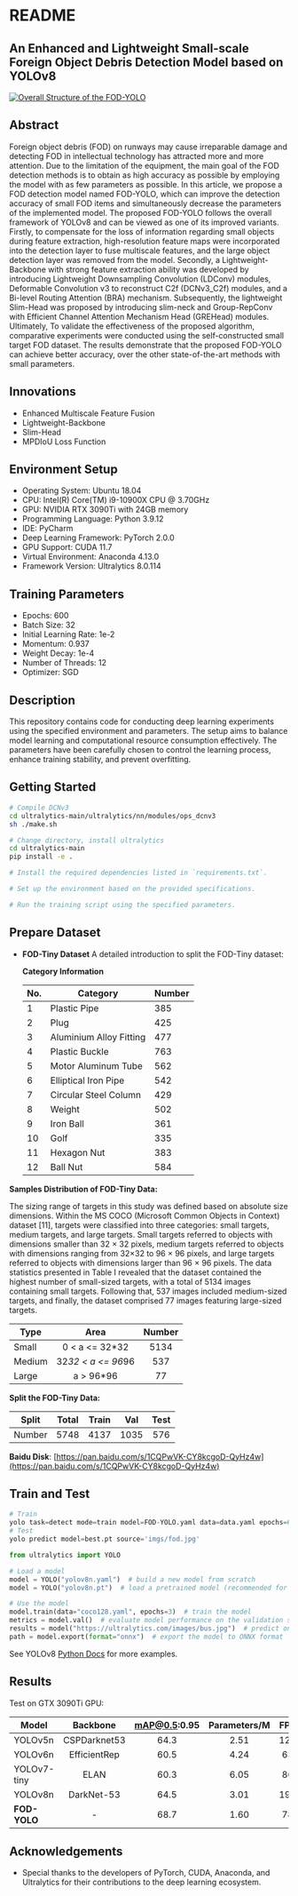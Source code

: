 # README
## An Enhanced and Lightweight Small-scale Foreign Object Debris Detection Model based on YOLOv8

[![Overall Structure of the FOD-YOLO](https://github.com/Dafei-Zhang/FOD-YOLO/blob/main/imgs/overall%20structure.jpg)](https://github.com/Dafei-Zhang/FOD-YOLO/blob/main/imgs/overall%20structure.jpg)

## Abstract
Foreign object debris (FOD) on runways may cause irreparable damage and detecting FOD in intellectual technology has attracted more and more attention. Due to the limitation of the equipment, the main goal of the FOD detection methods is to obtain as high accuracy as possible by employing the model with as few parameters as possible. In this article, we propose a FOD detection model named FOD-YOLO, which can improve the detection accuracy of small FOD items and simultaneously decrease the parameters of the implemented model. The proposed FOD-YOLO follows the overall framework of YOLOv8 and can be viewed as one of its improved variants. Firstly, to compensate for the loss of information regarding small objects during feature extraction, high-resolution feature maps were incorporated into the detection layer to fuse multiscale features, and the large object detection layer was removed from the model. Secondly, a Lightweight-Backbone with strong feature extraction ability was developed by introducing Lightweight Downsampling Convolution (LDConv) modules, Deformable Convolution v3 to reconstruct C2f (DCNv3_C2f) modules, and a Bi-level Routing Attention (BRA) mechanism. Subsequently, the lightweight Slim-Head was proposed by introducing slim-neck and Group-RepConv with Efficient Channel Attention Mechanism Head (GREHead) modules. Ultimately, To validate the effectiveness of the proposed algorithm, comparative experiments were conducted using the self-constructed small target FOD dataset. The results demonstrate that the proposed FOD-YOLO can achieve better accuracy, over the other state-of-the-art methods with small parameters.

## Innovations
- Enhanced Multiscale Feature Fusion
- Lightweight-Backbone
- Slim-Head
- MPDIoU Loss Function

## Environment Setup
- Operating System: Ubuntu 18.04
- CPU: Intel(R) Core(TM) i9-10900X CPU @ 3.70GHz
- GPU: NVIDIA RTX 3090Ti with 24GB memory
- Programming Language: Python 3.9.12
- IDE: PyCharm
- Deep Learning Framework: PyTorch 2.0.0
- GPU Support: CUDA 11.7
- Virtual Environment: Anaconda 4.13.0
- Framework Version: Ultralytics 8.0.114

## Training Parameters
- Epochs: 600
- Batch Size: 32
- Initial Learning Rate: 1e-2
- Momentum: 0.937
- Weight Decay: 1e-4
- Number of Threads: 12
- Optimizer: SGD

## Description
This repository contains code for conducting deep learning experiments using the specified environment and parameters. The setup aims to balance model learning and computational resource consumption effectively. The parameters have been carefully chosen to control the learning process, enhance training stability, and prevent overfitting.

## Getting Started
```bash
# Compile DCNv3
cd ultralytics-main/ultralytics/nn/modules/ops_dcnv3
sh ./make.sh

# Change directory, install ultralytics
cd ultralytics-main
pip install -e .

# Install the required dependencies listed in `requirements.txt`.

# Set up the environment based on the provided specifications.

# Run the training script using the specified parameters.
```

## Prepare Dataset
- **FOD-Tiny Dataset**
  A detailed introduction to split the FOD-Tiny dataset:
  
  **Category Information**
  
  | No. | Category               | Number |
  |-----|------------------------|--------|
  | 1   | Plastic Pipe           | 385    | 
  | 2   | Plug                   | 425    | 
  | 3   | Aluminium Alloy Fitting| 477    | 
  | 4   | Plastic Buckle         | 763    | 
  | 5   | Motor Aluminum Tube    | 562    | 
  | 6   | Elliptical Iron Pipe   | 542    | 
  | 7   | Circular Steel Column  | 429    | 
  | 8   | Weight                 | 502    | 
  | 9   | Iron Ball              | 361    | 
  | 10  | Golf                   | 335    | 
  | 11  | Hexagon Nut            | 383    | 
  | 12  | Ball Nut               | 584    |

**Samples Distribution of FOD-Tiny Data:**
 
The sizing range of targets in this study was defined based on absolute size dimensions. Within the MS COCO (Microsoft Common Objects in Context) dataset [11], targets were classified into three categories: small targets, medium targets, and large targets. Small targets referred to objects with dimensions smaller than 32 × 32 pixels, medium targets referred to objects with dimensions ranging from 32×32 to 96 × 96 pixels, and large targets referred to objects with dimensions larger than 96 × 96 pixels. The data statistics presented in Table I revealed that the dataset contained the highest number of small-sized targets, with a total of 5134 images containing small targets. Following that, 537 images included medium-sized targets, and finally, the dataset comprised 77 images featuring large-sized targets.

  | Type   | Area           | Number |
  |--------|:--------------:|:------:|
  | Small  | 0 < a <= 32*32 | 5134   |
  | Medium | 32*32 < a <= 96*96 | 537  |
  | Large  | a > 96*96      | 77     |


**Split the FOD-Tiny Data:**
  
  | Split   | Total | Train | Val  | Test |
  |---------|:-----:|:-----:|:----:|:----:|
  | Number  | 5748  | 4137  | 1035 | 576  |

  **Baidu Disk**: [https://pan.baidu.com/s/1CQPwVK-CY8kcgoD-QyHz4w](https://pan.baidu.com/s/1CQPwVK-CY8kcgoD-QyHz4w)
  
## Train and Test
```python
# Train
yolo task=detect mode=train model=FOD-YOLO.yaml data=data.yaml epochs=600
# Test
yolo predict model=best.pt source='imgs/fod.jpg'

from ultralytics import YOLO

# Load a model
model = YOLO("yolov8n.yaml")  # build a new model from scratch
model = YOLO("yolov8n.pt")  # load a pretrained model (recommended for training)

# Use the model
model.train(data="coco128.yaml", epochs=3)  # train the model
metrics = model.val()  # evaluate model performance on the validation set
results = model("https://ultralytics.com/images/bus.jpg")  # predict on an image
path = model.export(format="onnx")  # export the model to ONNX format
```
See YOLOv8 [Python Docs](https://docs.ultralytics.com/usage/python) for more examples.

## Results

Test on GTX 3090Ti GPU:

| Model     | Backbone     | mAP@0.5:0.95 | Parameters/M | FPS |
|-----------|:------------:|:------------:|:------------:|:---:|
| YOLOv5n   | CSPDarknet53 | 64.3         | 2.51         | 128 |
| YOLOv6n   | EfficientRep | 60.5         | 4.24         | 63  |
| YOLOv7-tiny| ELAN        | 60.3         | 6.05         | 86  |
| YOLOv8n   | DarkNet-53   | 64.5         | 3.01         | 196 |
| **FOD-YOLO**| -          | 68.7         | 1.60         | 78  |

## Acknowledgements
- Special thanks to the developers of PyTorch, CUDA, Anaconda, and Ultralytics for their contributions to the deep learning ecosystem.
